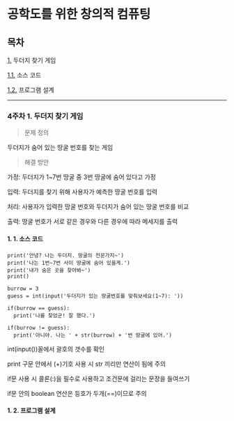 # 공학도를 위한 창의적 컴퓨팅

## 목차

[1.](#4주차-1-두더지-찾기-게임) 두더지 찾기 게임

[1.1.](#1-1-소스-코드) 소스 코드

[1.2.](#1-2-프로그램-설계) 프로그램 설계


---

### 4주차 1. 두더지 찾기 게임

> 문제 정의

두더지가 숨어 있는 땅굴 번호를 찾는 게임

> 해결 방안

가정: 두더지가 1~7번 땅굴 중 3번 땅굴에 숨어 있다고 가정

입력: 두더지를 찾기 위해 사용자가 예측한 땅굴 번호를 입력

처리: 사용자가 입력한 땅굴 번호와 두더지가 숨어 있는 땅굴 번호를 비교

출력: 땅굴 번호가 서로 같은 경우와 다른 경우에 따라 메세지를 출력

#### 1. 1. 소스 코드

```
print('안녕? 나는 두더지. 땅굴의 전문가지~')
print('나는 1번~7번 사이 땅굴에 숨어 있을게.')
print('내가 숨은 곳을 찾아봐~')
print()

burrow = 3
guess = int(input('두더지가 있는 땅굴번호를 맞춰보세요(1~7): '))

if(burrow == guess):
  print('나를 찾았군! 잘 했다.')

if(burrow != guess):
  print('아니야. 나는 ' + str(burrow) + '번 땅굴에 있어.')
```

int(input())꼴에서 괄호의 갯수를 확인

print 구문 안에서 (+)기호 사용 시 str 끼리만 연산이 됨에 주의

if문 사용 시 콜론(:)을 필수로 사용하고 조건문에 걸리는 문장을 들여쓰기

if문 안의 boolean 연산은 등호가 두개(==)이므로 주의

#### 1. 2. 프로그램 설계

